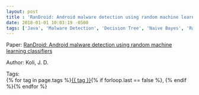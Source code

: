 ```yaml
---
layout: post
title : 'RanDroid: Android malware detection using random machine learning classifiers'
date: 2018-01-01 10:03:19 -0500
tags: ['Java', 'Malware Detection', 'Decision Tree', 'Naive Bayes', 'Random Forest', 'Support Vector Machine', 'Application Information']
---
```

Paper: [RanDroid: Android malware detection using random machine learning classifiers](https://ieeexplore.ieee.org/stamp/stamp.jsp?arnumber=8376705)

Author: Koli, J. D.




 Tags:  
        <span>{% for tag in page.tags %}<a href="/tags/#{{ tag | slugify }}">{{ tag }}</a>{% if forloop.last == false %}, {% endif %}{% endfor %}</span>
